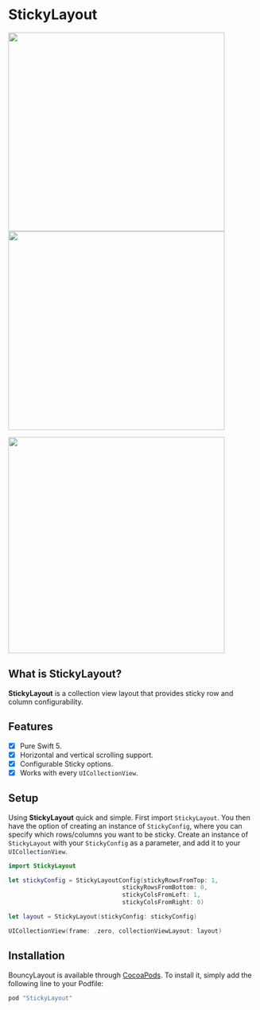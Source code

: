 # StickyLayout
<p>
  <p float="left">
    <img src="https://github.com/jeffreysfllo24/StickyLayout/blob/master/Art/StickyLayout_Calendar.gif" width="435" height="400" float="top">
    <img src="https://github.com/jeffreysfllo24/StickyLayout/blob/master/Art/StickyLayout_swimming.gif" width="435" height="400" float="bottom">
  </p>

  <p float="right">
    <img src="https://github.com/jeffreysfllo24/StickyLayout/blob/master/Art/StickLayout_Tabular.gif" width="435" float="right">
  </p>
</p>

## What is StickyLayout?
**StickyLayout** is a collection view layout that provides sticky row and column configurability.

## Features

- [X] Pure Swift 5.
- [X] Horizontal and vertical scrolling support.
- [X] Configurable Sticky options.
- [X] Works with every `UICollectionView`.

## Setup
Using **StickyLayout** quick and simple. First import `StickyLayout`. You then have the option of creating an instance of `StickyConfig`, where you can specify which rows/columns you want to be sticky. Create an instance of `StickyLayout` with your `StickyConfig` as a parameter, and add it to your `UICollectionView`.

```swift
import StickyLayout
```
```swift
let stickyConfig = StickyLayoutConfig(stickyRowsFromTop: 1,
                                stickyRowsFromBottom: 0,
                                stickyColsFromLeft: 1,
                                stickyColsFromRight: 0)

let layout = StickyLayout(stickyConfig: stickyConfig)
```
```swift
UICollectionView(frame: .zero, collectionViewLayout: layout)
```

## Installation
BouncyLayout is available through [CocoaPods](http://cocoapods.org). To install
it, simply add the following line to your Podfile:

```ruby
pod "StickyLayout"
```
